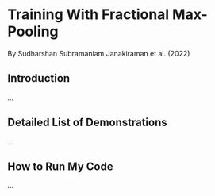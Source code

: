# Training With Fractional Max-Pooling

By Sudharshan Subramaniam Janakiraman et al. (2022)

## Introduction

...

## Detailed List of Demonstrations

...

## How to Run My Code

...

